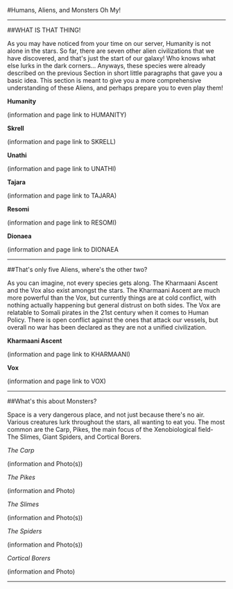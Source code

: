 #Humans, Aliens, and Monsters Oh My!


____
##WHAT IS THAT THING!

As you may have noticed from your time on our server, Humanity is not alone in the stars. So far, there are seven other alien civilizations that we have discovered, and that's just the start of our galaxy! Who knows what else lurks in the dark corners...
Anyways, these species were already described on the previous Section in short little paragraphs that gave you a basic idea. This section is meant to give you a more comprehensive understanding of these Aliens, and perhaps prepare you to even play them!

**Humanity**

(information and page link to HUMANITY)

**Skrell**

(information and page link to SKRELL)

**Unathi**

(information and page link to UNATHI)

**Tajara**

(information and page link to TAJARA)

**Resomi**

(information and page link to RESOMI)

**Dionaea**

(information and page link to DIONAEA

____
##That's only five Aliens, where's the other two?

As you can imagine, not every species gets along. The Kharmaani Ascent and the Vox also exist amongst the stars. The Kharmaani Ascent are much more powerful than the Vox, but currently things are at cold conflict, with nothing actually happening but general distrust on both sides. The Vox are relatable to Somali pirates in the 21st century when it comes to Human Policy. There is open conflict against the ones that attack our vessels, but overall no war has been declared as they are not a unified civilization.

**Kharmaani Ascent**

(information and page link to KHARMAANI)

**Vox**

(information and page link to VOX)

____
##What's this about Monsters?

Space is a very dangerous place, and not just because there's no air. Various creatures lurk throughout the stars, all wanting to eat you. The most common are the Carp, Pikes, the main focus of the Xenobiological field- The Slimes, Giant Spiders, and Cortical Borers.

*The Carp*

(information and Photo(s))

*The Pikes*

(information and Photo)

*The Slimes*

(information and Photo(s))

*The Spiders*

(information and Photo(s))

*Cortical Borers*

(information and Photo)

____
